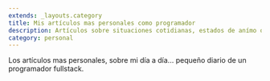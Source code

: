 ```yaml
---
extends: _layouts.category
title: Mis artículos mas personales como programador
description: Artículos sobre situaciones cotidianas, estados de anímo o simplemente, un lugar donde decir lo primero que me pasa por la cabeza...
category: personal
---
```


Los artículos mas personales, sobre mi día a día... pequeño diario de un programador fullstack.

